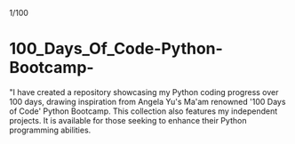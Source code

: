 1/100
# 100_Days_Of_Code-Python-Bootcamp-
"I have created a repository showcasing my Python coding progress over 100 days, drawing inspiration from Angela Yu's Ma'am renowned '100 Days of Code' Python Bootcamp. This collection also features my independent projects. It is available for those seeking to enhance their Python programming abilities.
